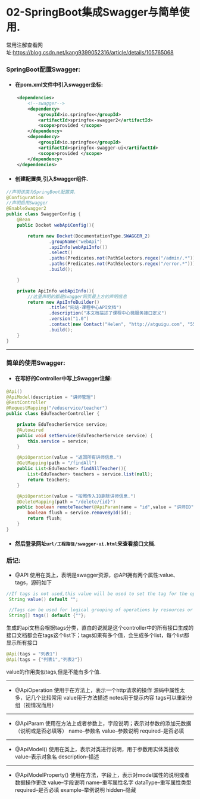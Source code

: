 # 02-SpringBoot集成Swagger与简单使用.
常用注解查看网址:https://blog.csdn.net/kang9399052316/article/details/105765068

### SpringBoot配置Swagger:
- #### 在pom.xml文件中引入swagger坐标:
```xml
    <dependencies>
        <!--swagger-->
        <dependency>
            <groupId>io.springfox</groupId>
            <artifactId>springfox-swagger2</artifactId>
            <scope>provided </scope>
        </dependency>
        <dependency>
            <groupId>io.springfox</groupId>
            <artifactId>springfox-swagger-ui</artifactId>
            <scope>provided </scope>
        </dependency>
    </dependencies>
```
- #### 创建配置类,引入Swagger组件.
```java
//声明该类为SpringBoot配置类.
@Configuration
//声明启用Swagger
@EnableSwagger2
public class SwaggerConfig {
    @Bean
    public Docket webApiConfig(){

        return new Docket(DocumentationType.SWAGGER_2)
                .groupName("webApi")
                .apiInfo(webApiInfo())
                .select()
                .paths(Predicates.not(PathSelectors.regex("/admin/.*")))
                .paths(Predicates.not(PathSelectors.regex("/error.*")))
                .build();

    }

    private ApiInfo webApiInfo(){
        //这里声明的都是Swagger网页最上方的声明信息
        return new ApiInfoBuilder()
                .title("网站-课程中心API文档")
                .description("本文档描述了课程中心微服务接口定义")
                .version("1.0")
                .contact(new Contact("Helen", "http://atguigu.com", "55317332@qq.com"))
                .build();
    }
}
```
---------------------------
### 简单的使用Swagger:
- #### 在写好的Controller中写上Swagger注解:
```java
@Api()
@ApiModel(description = "讲师管理")
@RestController
@RequestMapping("/eduservice/teacher")
public class EduTeacherController {

    private EduTeacherService service;
    @Autowired
    public void setService(EduTeacherService service) {
        this.service = service;
    }

    @ApiOperation(value = "返回所有讲师信息.")
    @GetMapping(path = "/findAll")
    public List<EduTeacher> findAllTeacher(){
        List<EduTeacher> teachers = service.list(null);
        return teachers;
    }

    @ApiOperation(value = "按照传入ID删除讲师信息.")
    @DeleteMapping(path = "/delete/{id}")
    public boolean remoteTeacher(@ApiParam(name = "id",value = "讲师ID",required = true) @PathVariable(name = "id") String id){
        boolean flush = service.removeById(id);
        return flush;
    }
}
```
- #### 然后登录网址`url/工程路径/swagger-ui.html`来查看接口文档.

### 后记:
- @API
使用在类上，表明是swagger资源，@API拥有两个属性:value、tags，源码如下
```java
//If tags is not used,this value will be used to set the tag for the operations described by this resource. Otherwise, the value will be ignored.
 String value() default "";

 //Tags can be used for logical grouping of operations by resources or any other qualifier.
 String[] tags() default {""};
```
生成的api文档会根据tags分类，直白的说就是这个controller中的所有接口生成的接口文档都会在tags这个list下；tags如果有多个值，会生成多个list，每个list都显示所有接口
```java
@Api(tags = "列表1")
@Api(tags = {"列表1","列表2"})
```
value的作用类似tags,但是不能有多个值.

------------------

- @ApiOperation
使用于在方法上，表示一个http请求的操作
源码中属性太多，记几个比较常用
value用于方法描述
notes用于提示内容
tags可以重新分组（视情况而用）

------------------

- @ApiParam
使用在方法上或者参数上，字段说明；表示对参数的添加元数据（说明或是否必填等）
name–参数名
value–参数说明
required–是否必填

------------------

- @ApiModel()
使用在类上，表示对类进行说明，用于参数用实体类接收
value–表示对象名
description–描述

------------------

- @ApiModelProperty()
使用在方法，字段上，表示对model属性的说明或者数据操作更改
value–字段说明
name–重写属性名字
dataType–重写属性类型
required–是否必填
example–举例说明
hidden–隐藏